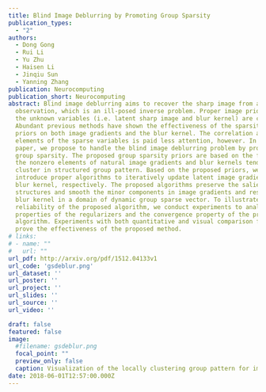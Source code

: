 ```yaml
---
title: Blind Image Deblurring by Promoting Group Sparsity
publication_types:
  - "2"
authors:
  - Dong Gong
  - Rui Li
  - Yu Zhu
  - Haisen Li
  - Jinqiu Sun
  - Yanning Zhang
publication: Neurocomputing
publication_short: Neurocomputing
abstract: Blind image deblurring aims to recover the sharp image from a blurred
  observation, which is an ill-posed inverse problem. Proper image priors for
  the unknown variables (i.e. latent sharp image and blur kernel) are crucial.
  Abundant previous methods have shown the effectiveness of the sparsity-based
  priors on both image gradients and the blur kernel. The correlation among the
  elements of the sparse variables is paid less attention, however. In this
  paper, we propose to handle the blind image deblurring problem by promoting
  group sparsity. The proposed group sparsity priors are based on the fact that
  the nonzero elements of natural image gradients and blur kernels tend to
  cluster in structured group pattern. Based on the proposed priors, we
  introduce proper algorithms to iteratively update latent image gradients and
  blur kernel, respectively. The proposed algorithms preserve the salient
  structures and smooth the minor components in image gradients and restrict the
  blur kernel in a domain of dynamic group sparse vector. To illustrate the
  reliability of the proposed algorithm, we conduct experiments to analyze the
  properties of the regularizers and the convergence property of the proposed
  algorithm. Experiments with both quantitative and visual comparison further
  prove the effectiveness of the proposed method.
# links:
# - name: ""
#   url: ""
url_pdf: http://arxiv.org/pdf/1512.04133v1
url_code: 'gsdeblur.png'
url_dataset: ''
url_poster: ''
url_project: ''
url_slides: ''
url_source: ''
url_video: ''

draft: false
featured: false
image:
  #filename: gsdeblur.png
  focal_point: ""
  preview_only: false
  caption: Visualization of the locally clustering group pattern for image gradients
date: 2018-06-01T12:57:00.000Z
---
```

